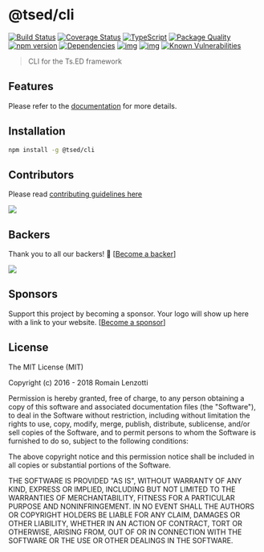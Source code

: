 # @tsed/cli 

[![Build Status](https://travis-ci.org/TypedProject/tsed-cli.svg?branch=master)](https://travis-ci.org/TypedProject/tsed-cli)
[![Coverage Status](https://coveralls.io/repos/github/TypedProject/tsed-cli/badge.svg?branch=master)](https://coveralls.io/github/TypedProject/tsed-cli?branch=master)
[![TypeScript](https://badges.frapsoft.com/typescript/love/typescript.svg?v=100)](https://github.com/ellerbrock/typescript-badges/) 
[![Package Quality](http://npm.packagequality.com/shield/@tsed/cli.png)](http://packagequality.com/#?package=@tsed/cli)
[![npm version](https://badge.fury.io/js/tsed-cli.svg)](https://badge.fury.io/js/tsed-cli)
[![Dependencies](https://david-dm.org/TypedProject/tsed-cli.svg)](https://david-dm.org/TypedProject/tsed-cli#info=dependencies)
[![img](https://david-dm.org/TypedProject/tsed-cli/dev-status.svg)](https://david-dm.org/TypedProject/tsed-cli/#info=devDependencies)
[![img](https://david-dm.org/TypedProject/tsed-cli/peer-status.svg)](https://david-dm.org/TypedProject/tsed-cli/#info=peerDependenciess)
[![Known Vulnerabilities](https://snyk.io/test/github/TypedProject/tsed-cli/badge.svg)](https://snyk.io/test/github/TypedProject/ts-express-decorators)

> CLI for the Ts.ED framework

## Features

Please refer to the [documentation](https://typedproject.github.io/tsed-cli/) for more details.

## Installation

```bash
npm install -g @tsed/cli
```

## Contributors
Please read [contributing guidelines here](https://tsed.io/CONTRIBUTING.html)

<a href="https://github.com/TypedProject/ts-express-decorators/graphs/contributors"><img src="https://opencollective.com/tsed/contributors.svg?width=890" /></a>


## Backers

Thank you to all our backers! 🙏 [[Become a backer](https://opencollective.com/tsed#backer)]

<a href="https://opencollective.com/tsed#backers" target="_blank"><img src="https://opencollective.com/tsed/tiers/backer.svg?width=890"></a>


## Sponsors

Support this project by becoming a sponsor. Your logo will show up here with a link to your website. [[Become a sponsor](https://opencollective.com/tsed#sponsor)]

## License

The MIT License (MIT)

Copyright (c) 2016 - 2018 Romain Lenzotti

Permission is hereby granted, free of charge, to any person obtaining a copy of this software and associated documentation files (the "Software"), to deal in the Software without restriction, including without limitation the rights to use, copy, modify, merge, publish, distribute, sublicense, and/or sell copies of the Software, and to permit persons to whom the Software is furnished to do so, subject to the following conditions:

The above copyright notice and this permission notice shall be included in all copies or substantial portions of the Software.

THE SOFTWARE IS PROVIDED "AS IS", WITHOUT WARRANTY OF ANY KIND, EXPRESS OR IMPLIED, INCLUDING BUT NOT LIMITED TO THE WARRANTIES OF MERCHANTABILITY, FITNESS FOR A PARTICULAR PURPOSE AND NONINFRINGEMENT. IN NO EVENT SHALL THE AUTHORS OR COPYRIGHT HOLDERS BE LIABLE FOR ANY CLAIM, DAMAGES OR OTHER LIABILITY, WHETHER IN AN ACTION OF CONTRACT, TORT OR OTHERWISE, ARISING FROM, OUT OF OR IN CONNECTION WITH THE SOFTWARE OR THE USE OR OTHER DEALINGS IN THE SOFTWARE.
